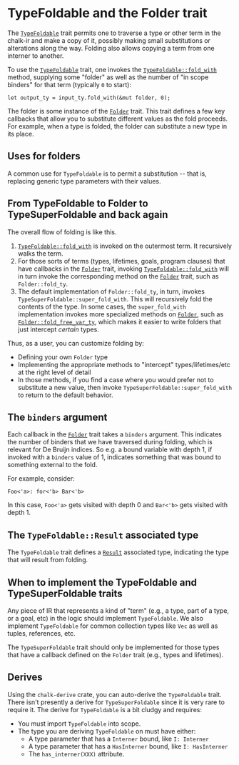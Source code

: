 # TypeFoldable and the Folder trait

The [`TypeFoldable`] trait permits one to traverse a type or other term in the
chalk-ir and make a copy of it, possibly making small substitutions or
alterations along the way. Folding also allows copying a term from one
interner to another.

[`TypeFoldable`]: https://rust-lang.github.io/chalk/chalk_ir/fold/trait.TypeFoldable.html

To use the [`TypeFoldable`] trait, one invokes the [`TypeFoldable::fold_with`] method, supplying some
"folder" as well as the number of "in scope binders" for that term (typically `0`
to start):

```rust,ignore
let output_ty = input_ty.fold_with(&mut folder, 0);
```

[`TypeFoldable::fold_with`]: https://rust-lang.github.io/chalk/chalk_ir/fold/trait.TypeFoldable.html#tymethod.fold_with

The folder is some instance of the [`Folder`] trait. This trait
defines a few key callbacks that allow you to substitute different
values as the fold proceeds. For example, when a type is folded, the
folder can substitute a new type in its place.

[`Folder`]: https://rust-lang.github.io/chalk/chalk_ir/fold/trait.Folder.html

## Uses for folders

A common use for `TypeFoldable` is to permit a substitution -- that is,
replacing generic type parameters with their values.

## From TypeFoldable to Folder to TypeSuperFoldable and back again

The overall flow of folding is like this.

1. [`TypeFoldable::fold_with`] is invoked on the outermost term. It recursively
   walks the term.
2. For those sorts of terms (types, lifetimes, goals, program clauses) that have
   callbacks in the [`Folder`] trait, invoking [`TypeFoldable::fold_with`] will in turn
   invoke the corresponding method on the [`Folder`] trait, such as `Folder::fold_ty`.
3. The default implementation of `Folder::fold_ty`, in turn, invokes
   `TypeSuperFoldable::super_fold_with`.  This will recursively fold the
   contents of the type. In some cases, the `super_fold_with`
   implementation invokes more specialized methods on [`Folder`], such
   as [`Folder::fold_free_var_ty`], which makes it easier to write
   folders that just intercept *certain* types.

[`Folder::fold_free_var_ty`]: https://rust-lang.github.io/chalk/chalk_ir/fold/trait.Folder.html#method.fold_free_var_ty

Thus, as a user, you can customize folding by:

* Defining your own `Folder` type
* Implementing the appropriate methods to "intercept" types/lifetimes/etc at the right level of
  detail
* In those methods, if you find a case where you would prefer not to
  substitute a new value, then invoke `TypeSuperFoldable::super_fold_with` to
  return to the default behavior.

## The `binders` argument

Each callback in the [`Folder`] trait takes a `binders` argument. This indicates
the number of binders that we have traversed during folding, which is relevant for De Bruijn indices.
So e.g. a bound variable with depth 1, if invoked with a `binders` value of 1, indicates something that was bound to something external to the fold.

For example, consider:

```rust,ignore
Foo<'a>: for<'b> Bar<'b>
```

In this case, `Foo<'a>` gets visited with depth 0 and `Bar<'b>` gets visited with depth 1.

## The `TypeFoldable::Result` associated type

The `TypeFoldable` trait defines a [`Result`] associated type, indicating the
type that will result from folding.

[`Result`]: https://rust-lang.github.io/chalk/chalk_ir/fold/trait.TypeFoldable.html#associatedtype.Result

## When to implement the TypeFoldable and TypeSuperFoldable traits

Any piece of IR that represents a kind of "term" (e.g., a type, part
of a type, or a goal, etc) in the logic should implement `TypeFoldable`. We
also implement `TypeFoldable` for common collection types like `Vec` as well
as tuples, references, etc.

The `TypeSuperFoldable` trait should only be implemented for those types that
have a callback defined on the `Folder` trait (e.g., types and
lifetimes).

## Derives

Using the `chalk-derive` crate, you can auto-derive the `TypeFoldable` trait.
There isn't presently a derive for `TypeSuperFoldable` since it is very rare
to require it. The derive for `TypeFoldable` is a bit cludgy and requires:

* You must import `TypeFoldable` into scope.
* The type you are deriving `TypeFoldable` on must have either:
  * A type parameter that has a `Interner` bound, like `I: Interner`
  * A type parameter that has a `HasInterner` bound, like `I: HasInterner`
  * The `has_interner(XXX)` attribute.


